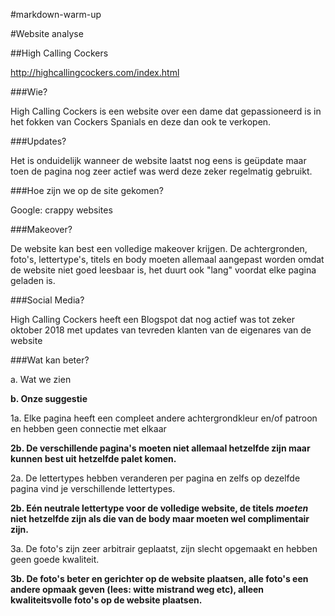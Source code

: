 #markdown-warm-up



#Website analyse


##High Calling Cockers

http://highcallingcockers.com/index.html


###Wie?

High Calling Cockers is een website over een dame dat gepassioneerd is in het fokken van Cockers Spanials en deze dan ook te verkopen.


###Updates?

Het is onduidelijk wanneer de website laatst nog eens is geüpdate maar toen de pagina nog zeer actief was werd deze zeker regelmatig gebruikt.


###Hoe zijn we op de site gekomen?

Google: crappy websites


###Makeover?

De website kan best een volledige makeover krijgen. De achtergronden, foto's, lettertype's, titels en body moeten allemaal aangepast worden omdat de website niet goed leesbaar is, het duurt ook "lang" voordat elke pagina geladen is.


###Social Media?

High Calling Cockers heeft een Blogspot dat nog actief was tot zeker oktober 2018 met updates van tevreden klanten van de eigenares van de website



###Wat kan beter?


a. Wat we zien

**b. Onze suggestie**


1a. Elke pagina heeft een compleet andere achtergrondkleur en/of patroon en hebben geen connectie met elkaar

**2b. De verschillende pagina's moeten niet allemaal hetzelfde zijn maar kunnen best uit hetzelfde palet komen.**


2a. De lettertypes hebben veranderen per pagina en zelfs op dezelfde pagina vind je verschillende lettertypes.

**2b. Eén neutrale lettertype voor de volledige website, de titels *moeten* niet hetzelfde zijn als die van de body maar moeten wel complimentair zijn.**


3a. De foto's zijn zeer arbitrair geplaatst, zijn slecht opgemaakt en hebben geen goede kwaliteit.

**3b. De foto's beter en gerichter op de website plaatsen, alle foto's een andere opmaak geven (lees: witte mistrand weg etc), alleen kwaliteitsvolle foto's op de website plaatsen.**



